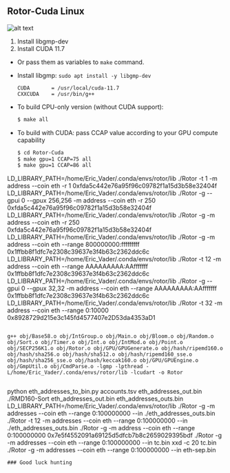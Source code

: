 ## Rotor-Cuda Linux 
![alt text](Rotor-Cuda/Linux/Linux.jpg)

1. Install libgmp-dev
2. Install CUDA 11.7
 
 - Or pass them as variables to `make` command.
 - Install libgmp: ```sudo apt install -y libgmp-dev```


    ```make
    CUDA       = /usr/local/cuda-11.7
    CXXCUDA    = /usr/bin/g++
    ```
 - To build CPU-only version (without CUDA support):
    ```sh
    $ make all
    ```
 - To build with CUDA: pass CCAP value according to your GPU compute capability
    ```sh
    $ cd Rotor-Cuda
    $ make gpu=1 CCAP=75 all
    $ make gpu=1 CCAP=86 all
    
LD_LIBRARY_PATH=/home/Eric_Vader/.conda/envs/rotor/lib ./Rotor -t 1 -m address --coin eth -r 1 0xfda5c442e76a95f96c09782f1a15d3b58e32404f
LD_LIBRARY_PATH=/home/Eric_Vader/.conda/envs/rotor/lib ./Rotor -g --gpui 0 --gpux 256,256 -m address --coin eth -r 250 0xfda5c442e76a95f96c09782f1a15d3b58e32404f
LD_LIBRARY_PATH=/home/Eric_Vader/.conda/envs/rotor/lib ./Rotor -g -m address --coin eth -r 250 0xfda5c442e76a95f96c09782f1a15d3b58e32404f
LD_LIBRARY_PATH=/home/Eric_Vader/.conda/envs/rotor/lib ./Rotor -g -m address --coin eth --range 800000000:fffffffff 0x1ffbb8f1dfc7e2308c39637e3f4b63c2362ddc6c
LD_LIBRARY_PATH=/home/Eric_Vader/.conda/envs/rotor/lib ./Rotor -t 12 -m address --coin eth --range AAAAAAAAA:AAfffffff 0x1ffbb8f1dfc7e2308c39637e3f4b63c2362ddc6c
LD_LIBRARY_PATH=/home/Eric_Vader/.conda/envs/rotor/lib ./Rotor -g --gpui 0 --gpux 32,32 -m address --coin eth --range AAAAAAAAA:AAfffffff 0x1ffbb8f1dfc7e2308c39637e3f4b63c2362ddc6c
LD_LIBRARY_PATH=/home/Eric_Vader/.conda/envs/rotor/lib ./Rotor -t 32 -m address --coin eth --range 0:10000 0x8928729d215e3c145fd4577407e2D53da4353aD1
```

g++ obj/Base58.o obj/IntGroup.o obj/Main.o obj/Bloom.o obj/Random.o obj/Sort.o obj/Timer.o obj/Int.o obj/IntMod.o obj/Point.o obj/SECP256K1.o obj/Rotor.o obj/GPU/GPUGenerate.o obj/hash/ripemd160.o obj/hash/sha256.o obj/hash/sha512.o obj/hash/ripemd160_sse.o obj/hash/sha256_sse.o obj/hash/keccak160.o obj/GPU/GPUEngine.o obj/GmpUtil.o obj/CmdParse.o -lgmp -lpthread -L/home/Eric_Vader/.conda/envs/rotor/lib -lcudart -o Rotor


```
python eth_addresses_to_bin.py accounts.tsv eth_addresses_out.bin
./RMD160-Sort eth_addresses_out.bin eth_addresses_outs.bin
LD_LIBRARY_PATH=/home/Eric_Vader/.conda/envs/rotor/lib ./Rotor -g -m addresses --coin eth --range 0:100000000 --in ./eth_addresses_outs.bin
./Rotor -t 12 -m addresses --coin eth --range 0:100000000 --in ./eth_addresses_outs.bin
./Rotor -g -m address --coin eth --range 0:100000000 0x7e5f4552091a69125d5dfcb7b8c2659029395bdf
./Rotor -g -m addresses --coin eth --range 0:100000000 --in tc.bin 
xxd -c 20 tc.bin
./Rotor -g -m addresses --coin eth --range 0:100000000 --in eth-sep.bin
```
### Good luck hunting 
